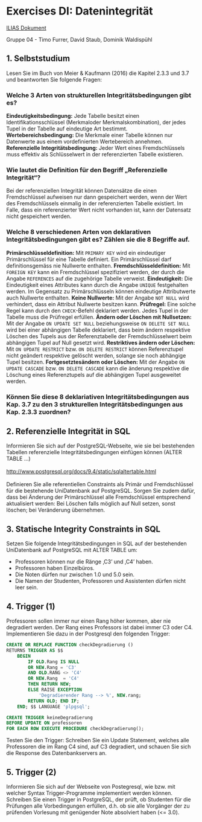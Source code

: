 # Exercises DI: Datenintegrität

[ILIAS Dokument](https://elearning.hslu.ch/ilias/goto.php?target=file_3682729_download)

Gruppe 04 - Timo Furrer, David Staub, Dominik Waldispühl

## 1. Selbststudium
Lesen Sie im Buch von Meier & Kaufmann (2016) die Kapitel 2.3.3 und 3.7 und beantworten Sie folgende Fragen:
### Welche 3 Arten von strukturellen Integritätsbedingungen gibt es?
**Eindeutigkeitsbedingung:** Jede Tabelle besitzt einen Identifikationsschlüssel (Merkmaloder Merkmalskombination), der jedes Tupel in der Tabelle auf eindeutige Art bestimmt.
<br>
**Wertebereichsbedingung:** Die Merkmale einer Tabelle können nur Datenwerte aus einem vordefinierten Wertebereich annehmen.
<br>
**Referenzielle Integritätsbedingung:** Jeder Wert eines Fremdschlüssels muss effektiv als Schlüsselwert in der referenzierten Tabelle existieren.

### Wie lautet die Definition für den Begriff „Referenzielle Integrität“?
Bei der referenziellen Integrität können Datensätze die einen Fremdschlüssel aufweisen nur dann gespeichert werden, wenn der Wert des Fremdschlüssels einmalig in der referenzierten Tabelle existiert. Im Falle, dass ein referenzierter Wert nicht vorhanden ist, kann der Datensatz nicht gespeichert werden.

### Welche 8 verschiedenen Arten von deklarativen Integritätsbedingungen gibt es? Zählen sie die 8 Begriffe auf.
**Primärschlüsseldefinition:** Mit `PRIMARY KEY` wird ein eindeutiger Primärschlüssel für eine Tabelle definiert. Ein Primärschlüssel darf definitionsgemäss nie Nullwerte enthalten.
**Fremdschlüsseldefinition:** Mit `FOREIGN KEY` kann ein Fremdschlüssel spezifiziert werden, der durch die Angabe `REFERENCES` auf die zugehörige Tabelle verweist.
**Eindeutigkeit:** Die Eindeutigkeit eines Attributes kann durch die Angabe `UNIQUE` festgehalten werden. Im Gegensatz zu Primärschlüsseln können eindeutige Attributwerte auch Nullwerte enthalten.
**Keine Nullwerte:** Mit der Angabe `NOT NULL` wird verhindert, dass ein Attribut Nullwerte besitzen kann.
**Prüfregel:** Eine solche Regel kann durch den `CHECK`-Befehl deklariert werden. Jedes Tupel in der Tabelle muss die Prüfregel erfüllen.
**Ändern oder Löschen mit Nullsetzen:** Mit der Angabe `ON UPDATE SET NULL` beziehungsweise `ON DELETE SET NULL` wird bei einer abhängigen Tabelle deklariert, dass beim ändern respektive Löschen des Tupels aus der Referenztabelle der Fremdschlüsselwert beim abhängigen Tupel auf Null gesetzt wird.
**Restriktives ändern oder Löschen:** Mit `ON UPDATE RESTRICT` bzw. `ON DELETE RESTRICT` können Referenztupel nicht geändert respektive gelöscht werden, solange sie noch abhängige Tupel besitzen.
**Fortgesetztesändern oder Löschen:** Mit der Angabe `ON UPDATE CASCADE` bzw. `ON DELETE CASCADE` kann die änderung respektive die Löschung eines Referenztupels auf die abhängigen Tupel ausgeweitet werden.

### Können Sie diese 8 deklariativen Integritätsbedingungen aus Kap. 3.7 zu den 3 strukturellen Integritätsbedingungen aus Kap. 2.3.3 zuordnen?

## 2. Referenzielle Integrität in SQL
Informieren Sie sich auf der PostgreSQL-Webseite, wie sie bei bestehenden Tabellen referenzielle Integritätsbedingungen einfügen können (ALTER TABLE ...)
<br><br>
http://www.postgresql.org/docs/9.4/static/sql­altertable.html
<br><br>
Definieren Sie alle referentiellen Constraints als Primär­ und Fremdschlüssel für die bestehende Uni­Datenbank auf PostgreSQL. Sorgen Sie zudem dafür, dass bei Änderung der Primärschlüssel alle Fremdschlüssel entsprechend aktualisiert werden: Bei Löschen falls möglich auf Null setzen, sonst löschen; bei Veränderung übernehmen.

## 3. Statische Integrity Constraints in SQL
Setzen Sie folgende Integritätsbedingungen in SQL auf der bestehenden Uni­Datenbank auf PostgreSQL mit ALTER TABLE um:

 * Professoren können nur die Ränge ‚C3’ und ‚C4’ haben.
 * Professoren haben Einzelbüros.
 * Die Noten dürfen nur zwischen 1.0 und 5.0 sein.
 * Die Namen der Studenten, Professoren und Assistenten dürfen nicht leer sein.

## 4. Trigger (1)
Professoren sollen immer nur einen Rang höher kommen, aber nie degradiert werden. Der Rang eines Professors ist dabei immer C3 oder C4. Implementieren Sie dazu in der Postgresql den folgenden Trigger:
```sql
CREATE OR REPLACE FUNCTION checkDegradierung () 
RETURNS TRIGGER AS $$ 
    BEGIN
        IF OLD.Rang IS NULL 
        OR NEW.Rang = 'C3' 
        AND OLD.RANG <> 'C4' 
        OR NEW.Rang  = 'C4' 
        THEN RETURN NEW;
        ELSE RAISE EXCEPTION 
            'Degradierender Rang --> %', NEW.rang;
        RETURN OLD; END IF;
    END; $$ LANGUAGE 'plpgsql';

CREATE TRIGGER keineDegradierung 
BEFORE UPDATE ON professoren
FOR EACH ROW EXECUTE PROCEDURE checkDegradierung();
```

Testen Sie den Trigger: Schreiben Sie ein Update Statement, welches alle Professoren die im Rang C4 sind, auf C3 degradiert, und schauen Sie sich die Response des Datenbankservers an.

## 5. Trigger (2)

Informieren Sie sich auf der Webseite von Postegresql, wie bzw. mit welcher Syntax Trigger­-Programme implementiert werden können.
<br>
Schreiben Sie einen Trigger in PostgreSQL, der prüft, ob Studenten für die Prüfungen alle Vorbedingungen erfüllen, d.h. ob sie alle Vorgänger der zu prüfenden Vorlesung mit genügender Note absolviert haben (<= 3.0).